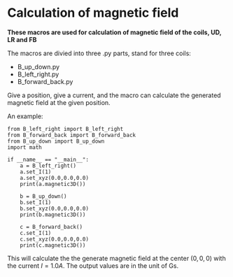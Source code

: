 # Calculation of magnetic field

**These macros are used for calculation of magnetic field of the coils, UD, LR and FB**

The macros are divied into three .py parts, stand for three coils:
- B_up_down.py
- B_left_right.py
- B_forward_back.py

Give a position, give a current, and the macro can calculate the generated magnetic field at the given position. 

An example:
```
from B_left_right import B_left_right
from B_forward_back import B_forward_back
from B_up_down import B_up_down
import math

if __name__ == "__main__":
    a = B_left_right()
    a.set_I(1)
    a.set_xyz(0.0,0.0,0.0)
    print(a.magnetic3D())

    b = B_up_down()
    b.set_I(1)
    b.set_xyz(0.0,0.0,0.0)
    print(b.magnetic3D())

    c = B_forward_back()
    c.set_I(1)
    c.set_xyz(0.0,0.0,0.0)
    print(c.magnetic3D())
```
This will calculate the the generate magnetic field at the center $(0,0,0)$ with the current $I=1.0A$. The output values are in the unit of Gs.